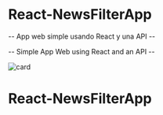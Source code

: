 # React-NewsFilterApp

-- App web simple usando React y una API --

-- Simple App Web using React and an API --

![card](https://github.com/AdrielMinyety/React-NewsFilterApp/blob/master/React-NewsFilterApp.png)

# React-NewsFilterApp